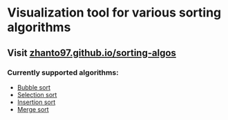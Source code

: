 # Visualization tool for various sorting algorithms
## Visit [zhanto97.github.io/sorting-algos](https://zhanto97.github.io/sorting-algos/)

### Currently supported algorithms:
- [Bubble sort](https://en.wikipedia.org/wiki/Bubble_sort)
- [Selection sort](https://en.wikipedia.org/wiki/Selection_sort)
- [Insertion sort](https://en.wikipedia.org/wiki/Insertion_sort)
- [Merge sort](https://en.wikipedia.org/wiki/Merge_sort)